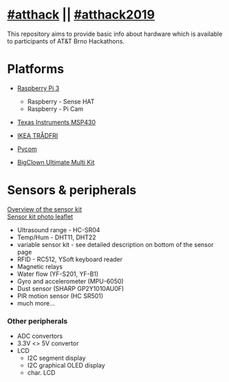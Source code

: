 # [#atthack](https://twitter.com/hashtag/atthack?f=tweets&vertical=default&src=hash) || [#atthack2019](https://twitter.com/hashtag/atthack2019?f=tweets&vertical=default&src=hash)
This repository aims to provide basic info about hardware which is available to participants of AT&T Brno Hackathons.

# Platforms
* [Raspberry Pi 3](https://github.com/neaxi/atthackbrno/blob/master/raspberry.md)
   * Raspberry - Sense HAT
   * Raspberry - Pi Cam
* [Texas Instruments MSP430](https://github.com/neaxi/atthackbrno/blob/master/TI_MSP430.md)
* [IKEA TRÅDFRI](https://github.com/neaxi/atthackbrno/blob/master/tradfri.md)

* [Pycom](https://github.com/neaxi/atthackbrno/blob/master/pycom.md)
* [BigClown Ultimate Multi Kit](https://developers.bigclown.com/basics/quick-start-guide)


# Sensors & peripherals
[Overview of the sensor kit](https://github.com/neaxi/atthackbrno/blob/master/sensors.md) <BR>
[Sensor kit photo leaflet](https://github.com/neaxi/v4hack/blob/master/sensor_kit_leaflet.pdf)

* Ultrasound range - HC-SR04
* Temp/Hum - DHT11, DHT22
* variable sensor kit - see detailed description on bottom of the sensor page
* RFID - RC512, YSoft keyboard reader
* Magnetic relays
* Water flow (YF-S201, YF-B1)
* Gyro and accelerometer (MPU-6050)
* Dust sensor (SHARP GP2Y1010AU0F)
* PIR motion sensor (HC SR501)
* much more...

### Other peripherals
* ADC convertors
* 3.3V <> 5V convertor
* LCD
   * I2C segment display
   * I2C graphical OLED display
   * char. LCD 

